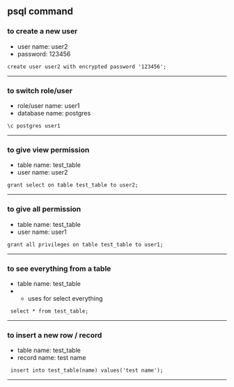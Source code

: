 ## psql command

### to create a new user
- user name: user2
- password: 123456

```text
create user user2 with encrypted password '123456';
```
---

### to switch role/user
- role/user name: user1
- database name: postgres

```text
\c postgres user1
```
---

### to give view permission
- table name: test_table
- user name: user2

```text
grant select on table test_table to user2;
```
---


### to give all permission
- table name: test_table
- user name: user1

```text
grant all privileges on table test_table to user1;
```
---

### to see everything from a table
- table name: test_table
- * uses for select everything

```text
 select * from test_table;
```
---

### to insert a new row / record
- table name: test_table
- record name: test name

```text
 insert into test_table(name) values('test name');
```
---

